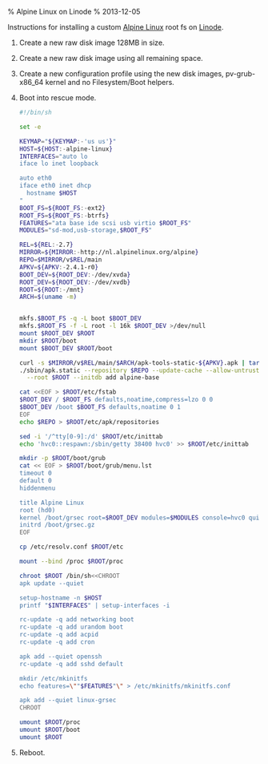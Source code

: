 % Alpine Linux on Linode
% 2013-12-05

Instructions for installing a custom [Alpine Linux][] root fs on
[Linode][].

1. Create a new raw disk image 128MB in size.
2. Create a new raw disk image using all remaining space.
3. Create a new configuration profile using the new disk images,
   pv-grub-x86_64 kernel and no Filesystem/Boot helpers.
4. Boot into rescue mode.

    ```sh
    #!/bin/sh

    set -e

    KEYMAP="${KEYMAP:-'us us'}"
    HOST=${HOST:-alpine-linux}
    INTERFACES="auto lo
    iface lo inet loopback

    auto eth0
    iface eth0 inet dhcp
      hostname $HOST
    "
    BOOT_FS=${ROOT_FS:-ext2}
    ROOT_FS=${ROOT_FS:-btrfs}
    FEATURES="ata base ide scsi usb virtio $ROOT_FS"
    MODULES="sd-mod,usb-storage,$ROOT_FS"

    REL=${REL:-2.7}
    MIRROR=${MIRROR:-http://nl.alpinelinux.org/alpine}
    REPO=$MIRROR/v$REL/main
    APKV=${APKV:-2.4.1-r0}
    BOOT_DEV=${ROOT_DEV:-/dev/xvda}
    ROOT_DEV=${ROOT_DEV:-/dev/xvdb}
    ROOT=${ROOT:-/mnt}
    ARCH=$(uname -m)


    mkfs.$BOOT_FS -q -L boot $BOOT_DEV
    mkfs.$ROOT_FS -f -L root -l 16k $ROOT_DEV >/dev/null
    mount $ROOT_DEV $ROOT
    mkdir $ROOT/boot
    mount $BOOT_DEV $ROOT/boot

    curl -s $MIRROR/v$REL/main/$ARCH/apk-tools-static-${APKV}.apk | tar xz
    ./sbin/apk.static --repository $REPO --update-cache --allow-untrusted \
      --root $ROOT --initdb add alpine-base

    cat <<EOF > $ROOT/etc/fstab
    $ROOT_DEV / $ROOT_FS defaults,noatime,compress=lzo 0 0
    $BOOT_DEV /boot $BOOT_FS defaults,noatime 0 1
    EOF
    echo $REPO > $ROOT/etc/apk/repositories

    sed -i '/^tty[0-9]:/d' $ROOT/etc/inittab
    echo 'hvc0::respawn:/sbin/getty 38400 hvc0' >> $ROOT/etc/inittab

    mkdir -p $ROOT/boot/grub
    cat << EOF > $ROOT/boot/grub/menu.lst
    timeout 0
    default 0
    hiddenmenu

    title Alpine Linux
    root (hd0)
    kernel /boot/grsec root=$ROOT_DEV modules=$MODULES console=hvc0 quiet
    initrd /boot/grsec.gz
    EOF

    cp /etc/resolv.conf $ROOT/etc

    mount --bind /proc $ROOT/proc

    chroot $ROOT /bin/sh<<CHROOT
    apk update --quiet 

    setup-hostname -n $HOST
    printf "$INTERFACES" | setup-interfaces -i

    rc-update -q add networking boot
    rc-update -q add urandom boot
    rc-update -q add acpid
    rc-update -q add cron

    apk add --quiet openssh
    rc-update -q add sshd default

    mkdir /etc/mkinitfs
    echo features=\""$FEATURES"\" > /etc/mkinitfs/mkinitfs.conf

    apk add --quiet linux-grsec
    CHROOT

    umount $ROOT/proc
    umount $ROOT/boot
    umount $ROOT
    ```
5. Reboot.

[Alpine Linux]: http://alpinelinux.org/
[Linode]: https://www.linode.com/
